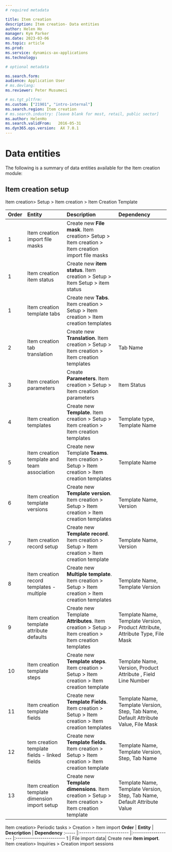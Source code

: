 ```yaml
---
# required metadata

title: Item creation
description: Item creation- Data entities
author: Helen Ho
manager: Kym Parker
ms.date: 2023-03-06
ms.topic: article
ms.prod: 
ms.service: dynamics-ax-applications
ms.technology: 

# optional metadata

ms.search.form:  
audience: Application User
# ms.devlang: 
ms.reviewer: Peter Musumeci

# ms.tgt_pltfrm: 
ms.custom: ["21901", "intro-internal"]
ms.search.region: Item creation
# ms.search.industry: [leave blank for most, retail, public sector]
ms.author: HelenHo
ms.search.validFrom:   2016-05-31
ms.dyn365.ops.version:  AX 7.0.1
---
```


# Data entities

The following is a summary of data entities available for the Item creation module:

## Item creation setup
Item creation> Setup > Item creation > Item Creation Template

**Order**         | **Entity**                      | **Description**	                                         | **Dependency**
:-----            |:------------------------        |:-------------------                                      |:------------------------
1	                | Item creation import file masks  | Create new **File mask**. Item creation> Setup > Item creation > Item creation import file masks |
1                 | Item creation item status | Create new **item status**. Item creation > Setup > Item Setup > item status |
1	                | Item creation template tabs  | Create new **Tabs**. Item creation > Setup > Item creation > Item creation templates | 
2                 | Item creation tab translation  | Create new **Translation**. Item creation > Setup > Item creation > Item creation templates | Tab Name
3                 | Item creation parameters |  Create  **Parameters**. Item creation > Setup > Item creation parameters | Item Status
4                 | Item creation templates |  Create new **Template**. Item creation > Setup > Item creation > Item creation templates | Template type, Template Name
5                 | Item creation template and team association |  Create new Template **Teams**. Item creation > Setup > Item creation > Item creation templates | Template Name
6	                | Item creation template versions  | Create new **Template version**. Item creation > Setup > Item creation > Item creation templates | Template Name, Version
7                 | Item creation record setup |  Create new **Template record**. Item creation > Setup > Item creation > Item creation template | Template Name, Version
8 	              | Item creation record templates - multiple  | Create new **Multiple template**. Item creation > Setup > Item creation > Item creation templates |Template Name, Template Version
9	                | Item creation template attribute defaults  | Create new Template **Attributes**. Item creation > Setup > Item creation > Item creation templates | Template Name, Template Version, Product Attribute, Attribute Type, File Mask
10                | Item creation template steps |  Create new **Template steps**. Item creation > Setup > Item creation > Item creation template | Template Name, Version, Product Attribute , Field Line Number
11                | Item creation template fields  | Create new **Template Fields**. Item creation > Setup > Item creation > Item creation templates |Template Name, Template Version, Step, Tab Name, Default Attribute Value, File Mask
12                | tem creation template fields - linked fields |  Create new **Template fields**. Item creation > Setup > Item creation > Item creation template | Template Name, Template Version, Step, Tab Name
13                | Item creation template dimension import setup |  Create new **Template dimensions**. Item creation > Setup > Item creation > Item creation template | Template Name, Template Version, Step, Tab Name, Default Attribute Value

Item creation> Periodic tasks > Creation > Item import
**Order**         | **Entity**                      | **Description**	                                         | **Dependency**
:-----            |:------------------------        |:-------------------                                      |:------------------------
1	                | File import data| Create new **item import**. Item creation> Inquiries > Creation import sessions


